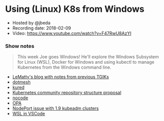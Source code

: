 # Using (Linux) K8s from Windows

- Hosted by @jbeda
- Recording date: 2018-02-09
- Video: https://www.youtube.com/watch?v=F47RwU8AzYI

### Show notes

> This week Joe goes Windows! He'll explore the Windows Subsystem for Linux (WSL), Docker for Windows and using kubectl to manage Kubernetes from the Windows command line.

 - [LeMatty's blog with notes from previous TGIKs](https://prefetch.net/blog/)
 - [dotmesh](https://dotmesh.com)
 - [kured](https://github.com/weaveworks/kured)
 - [Kubernetes community repository structure proposal](https://github.com/kubernetes/community/pull/1752)
 - [nocode](https://github.com/kelseyhightower/nocode)
 - [OPA](http://www.openpolicyagent.org)
 - [NodePort issue with 1.9 kubeadm clusters](https://github.com/kubernetes/kubernetes/issues/58908)
 - [WSL in VSCode](https://github.com/Microsoft/vscode/issues/22317)
